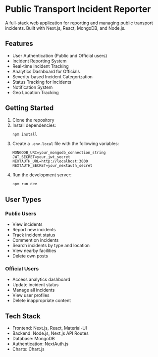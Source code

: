 # Public Transport Incident Reporter

A full-stack web application for reporting and managing public transport incidents. Built with Next.js, React, MongoDB, and Node.js.

## Features

- User Authentication (Public and Official users)
- Incident Reporting System
- Real-time Incident Tracking
- Analytics Dashboard for Officials
- Severity-based Incident Categorization
- Status Tracking for Incidents
- Notification System
- Geo Location Tracking
## Getting Started

1. Clone the repository
2. Install dependencies:
   ```bash
   npm install
   ```
3. Create a `.env.local` file with the following variables:
   ```
   MONGODB_URI=your_mongodb_connection_string
   JWT_SECRET=your_jwt_secret
   NEXTAUTH_URL=http://localhost:3000
   NEXTAUTH_SECRET=your_nextauth_secret
   ```
4. Run the development server:
   ```bash
   npm run dev
   ```

## User Types

### Public Users
- View incidents
- Report new incidents
- Track incident status
- Comment on incidents
- Search incidents by type and location
- View nearby facilities
- Delete own posts

### Official Users
- Access analytics dashboard
- Update incident status
- Manage all incidents
- View user profiles
- Delete inappropriate content

## Tech Stack

- Frontend: Next.js, React, Material-UI
- Backend: Node.js, Next.js API Routes
- Database: MongoDB
- Authentication: NextAuth.js
- Charts: Chart.js

